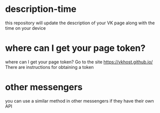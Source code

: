 # description-time
this repository will update the description of your VK page along with the time on your device

# where can I get your page token?

where can I get your page token? Go to the site https://vkhost.github.io/ There are instructions for obtaining a token

# other messengers
you can use a similar method in other messengers if they have their own API
